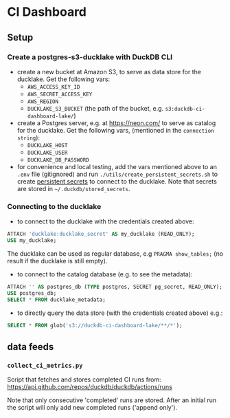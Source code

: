 # CI Dashboard

## Setup

### Create a postgres-s3-ducklake with DuckDB CLI
- create a new bucket at Amazon S3, to serve as data store for the ducklake. Get the following vars:
    - `AWS_ACCESS_KEY_ID`
    - `AWS_SECRET_ACCESS_KEY`
    - `AWS_REGION`
    - `DUCKLAKE_S3_BUCKET` (the path of the bucket, e.g. `s3:duckdb-ci-dashboard-lake/`)
- create a Postgres server, e.g. at https://neon.com/ to serve as catalog for the ducklake. Get the following vars, (mentioned in the `connection string`):
    - `DUCKLAKE_HOST`
    - `DUCKLAKE_USER`
    - `DUCKLAKE_DB_PASSWORD`
- for convenience and local testing, add the vars mentioned above to an `.env` file (gitignored) and run `./utils/create_persistent_secrets.sh` to create [persistent secrets](https://duckdb.org/docs/stable/configuration/secrets_manager) to connect to the ducklake. Note that secrets are stored in `~/.duckdb/stored_secrets`.

### Connecting to the ducklake
- to connect to the ducklake with the credentials created above:
```sql
ATTACH 'ducklake:ducklake_secret' AS my_ducklake (READ_ONLY);
USE my_ducklake;
```
The ducklake can be used as regular database, e.g `PRAGMA show_tables;` (no result if the ducklake is still empty).

- to connect to the catalog database (e.g. to see the metadata):
```sql
ATTACH '' AS postgres_db (TYPE postgres, SECRET pg_secret, READ_ONLY);
USE postgres_db;
SELECT * FROM ducklake_metadata;
```

- to directly query the data store (with the credentials created above) e.g.:
```sql
SELECT * FROM glob('s3://duckdb-ci-dashboard-lake/**/*');
```


## data feeds

### `collect_ci_metrics.py`
Script that fetches and stores completed CI runs from: https://api.github.com/repos/duckdb/duckdb/actions/runs

Note that only consecutive 'completed' runs are stored.
After an initial run the script will only add new completed runs ('append only').
